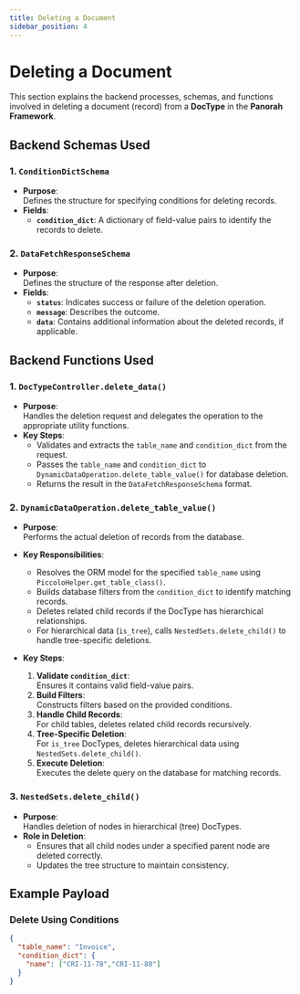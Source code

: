 ```yaml
---
title: Deleting a Document
sidebar_position: 4
---
```


# Deleting a Document

This section explains the backend processes, schemas, and functions involved in deleting a document (record) from a **DocType** in the **Panorah Framework**.


## Backend Schemas Used

### **1. `ConditionDictSchema`**
- **Purpose**:  
  Defines the structure for specifying conditions for deleting records.
- **Fields**:
  - **`condition_dict`**: A dictionary of field-value pairs to identify the records to delete.

### **2. `DataFetchResponseSchema`**
- **Purpose**:  
  Defines the structure of the response after deletion.
- **Fields**:
  - **`status`**: Indicates success or failure of the deletion operation.
  - **`message`**: Describes the outcome.
  - **`data`**: Contains additional information about the deleted records, if applicable.


## Backend Functions Used

### **1. `DocTypeController.delete_data()`**
- **Purpose**:  
  Handles the deletion request and delegates the operation to the appropriate utility functions.
- **Key Steps**:
  - Validates and extracts the `table_name` and `condition_dict` from the request.
  - Passes the `table_name` and `condition_dict` to `DynamicDataOperation.delete_table_value()` for database deletion.
  - Returns the result in the `DataFetchResponseSchema` format.


### **2. `DynamicDataOperation.delete_table_value()`**
- **Purpose**:  
  Performs the actual deletion of records from the database.
- **Key Responsibilities**:
  - Resolves the ORM model for the specified `table_name` using `PiccoloHelper.get_table_class()`.
  - Builds database filters from the `condition_dict` to identify matching records.
  - Deletes related child records if the DocType has hierarchical relationships.
  - For hierarchical data (`is_tree`), calls `NestedSets.delete_child()` to handle tree-specific deletions.

- **Key Steps**:
  1. **Validate `condition_dict`**:  
     Ensures it contains valid field-value pairs.
  2. **Build Filters**:  
     Constructs filters based on the provided conditions.
  3. **Handle Child Records**:  
     For child tables, deletes related child records recursively.
  4. **Tree-Specific Deletion**:  
     For `is_tree` DocTypes, deletes hierarchical data using `NestedSets.delete_child()`.
  5. **Execute Deletion**:  
     Executes the delete query on the database for matching records.



### **3. `NestedSets.delete_child()`**
- **Purpose**:  
  Handles deletion of nodes in hierarchical (tree) DocTypes.
- **Role in Deletion**:
  - Ensures that all child nodes under a specified parent node are deleted correctly.
  - Updates the tree structure to maintain consistency.



## Example Payload

### Delete Using Conditions
```json
{
  "table_name": "Invoice",
  "condition_dict": {
    "name": ["CRI-11-78","CRI-11-80"]
  }
}
